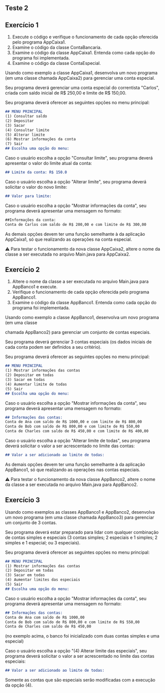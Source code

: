 ## Teste 2

## Exercício 1

1. Execute o código e verifique o funcionamento de cada opção oferecida pelo programa AppCaixa1.
2. Examine o código da classe ContaBancaria.
3. Examine o código da classe AppCaixa1. Entenda como cada opção do programa foi implementada.
4. Examine o código da classe ContaEspecial.

Usando como exemplo a classe AppCaixa1, desenvolva um novo programa (em uma classe chamada AppCaixa2) para gerenciar uma conta especial.

Seu programa deverá gerenciar uma conta especial do correntista "Carlos", criada com saldo inicial de R$ 250,00 e limite de R$ 150,00.

Seu programa deverá oferecer as seguintes opções no menu principal:

```markdown
## MENU PRINCIPAL
(1) Consultar saldo
(2) Depositar
(3) Sacar
(4) Consultar limite
(5) Alterar limite
(6) Mostrar informações da conta
(7) Sair
## Escolha uma opção do menu:
```

Caso o usuário escolha a opção "Consultar limite", seu programa deverá apresentar o valor do limite atual da conta:

```markdown
## Limite da conta: R$ 150.0
```

Caso o usuário escolha a opção "Alterar limite", seu programa deverá solicitar o valor do novo limite:

```markdown
## Valor para limite:
```

Caso o usuário escolha a opção "Mostrar informações da conta", seu programa deverá apresentar uma mensagem no formato:

```markdown
##Informações da conta:
Conta de Carlos com saldo de R$ 200,00 e com limite de R$ 300,00
```

As demais opções devem ter uma função semelhante à da aplicação AppCaixa1, só que realizando as operações na conta especial.

<aside>
⚠️ Para testar o funcionamento da nova classe AppCaixa2, altere o nome da classe a ser executada no arquivo Main.java para AppCaixa2.

</aside>

## Exercício 2

1. Altere o nome da classe a ser executada no arquivo Main.java para AppBanco1 e execute.
2. Verifique o funcionamento de cada opção oferecida pelo programa AppBanco1.
3. Examine o código da classe AppBanco1. Entenda como cada opção do programa foi implementada.

Usando como exemplo a classe AppBanco1, desenvolva um novo programa (em uma classe

chamada AppBanco2) para gerenciar um conjunto de contas especiais.

Seu programa deverá gerenciar 3 contas especiais (os dados iniciais de cada conta podem ser definidos a seu critério).

Seu programa deverá oferecer as seguintes opções no menu principal:

```markdown
## MENU PRINCIPAL
(1) Mostrar informações das contas
(2) Depositar em todas
(3) Sacar em todas
(4) Aumentar limite de todas
(5) Sair
## Escolha uma opção do menu: 
```

Caso o usuário escolha a opção "Mostrar informações da conta", seu programa deverá apresentar uma mensagem no formato:

```markdown
## Informações das contas:
Conta de Ana com saldo de R$ 1000,00 e com limite de R$ 800,00
Conta de Bob com saldo de R$ 800,00 e com limite de R$ 550,00
Conta de Charles com saldo de R$ 450,00 e com limite de R$ 400,00
```

Caso o usuário escolha a opção "Alterar limite de todas", seu programa deverá solicitar o valor a ser acrescentado no limite das contas:

```markdown
## Valor a ser adicionado ao limite de todas:
```

As demais opções devem ter uma função semelhante à da aplicação AppBanco1, só que realizando as operações nas contas especiais.

<aside>
⚠️ Para testar o funcionamento da nova classe AppBanco2, altere o nome da classe a ser executada no arquivo Main.java para AppBanco2.

</aside>

## Exercício 3

Usando como exemplos as classes AppBanco1 e AppBanco2, desenvolva um novo programa (em uma classe chamada AppBanco3) para gerenciar um conjunto de 3 contas.

Seu programa deverá estar preparado para lidar com qualquer combinação de contas simples e especiais (3 contas simples; 2 especiais e 1 simples; 2 simples e 1 especial; ou 3 especiais).

Seu programa deverá oferecer as seguintes opções no menu principal:

```markdown
## MENU PRINCIPAL
(1) Mostrar informações das contas
(2) Depositar em todas
(3) Sacar em todas
(4) Aumentar limites das especiais
(5) Sair
## Escolha uma opção do menu:
```

Caso o usuário escolha a opção "Mostrar informações da conta", seu programa deverá apresentar uma mensagem no formato:

```markdown
## Informações das contas:
Conta de Ana com saldo de R$ 1000,00
Conta de Bob com saldo de R$ 800,00 e com limite de R$ 550,00
Conta de Charles com saldo de R$ 450,00
```

(no exemplo acima, o banco foi inicializado com duas contas simples e uma especial)

Caso o usuário escolha a opção "(4) Alterar limite das especiais", seu programa deverá solicitar o valor a ser acrescentado no limite das contas especiais:

```markdown
## Valor a ser adicionado ao limite de todas:
```

Somente as contas que são especiais serão modificadas com a execução da opção (4).
